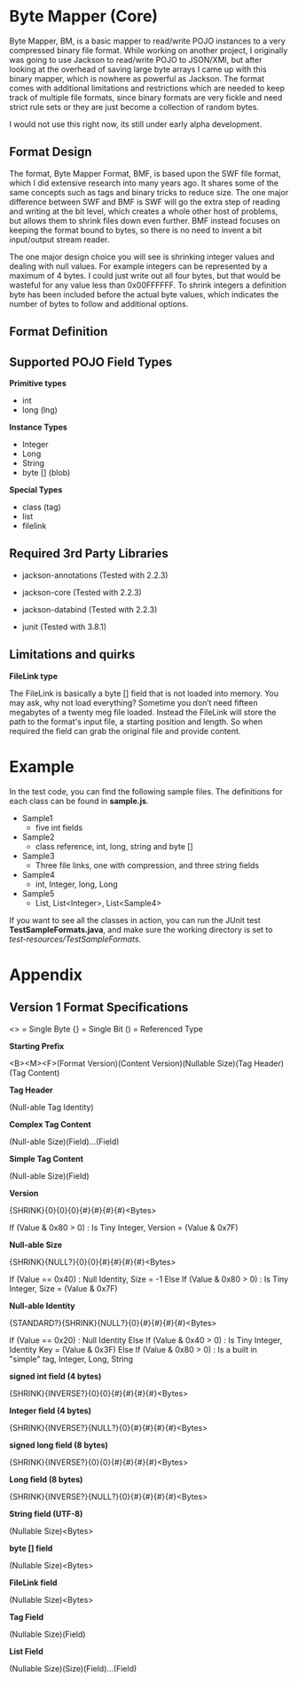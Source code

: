 Byte Mapper (Core)
============

Byte Mapper, BM, is a basic mapper to read/write POJO instances to a very compressed binary file format.  While working on another project, I originally was going to use Jackson to read/write POJO to JSON/XMl, but after looking at the overhead of saving large byte arrays I came up with this binary mapper, which is nowhere as powerful as Jackson.  The format comes with additional limitations and restrictions which are needed to keep track of multiple file formats, since binary formats are very fickle and need strict rule sets or they are just become a collection of random bytes.

I would not use this right now, its still under early alpha development.

Format Design
------------

The format, Byte Mapper Format, BMF, is based upon the SWF file format, which I did extensive research into many years ago.  It shares some of the same concepts such as tags and binary tricks to reduce size.  The one major difference between SWF and BMF is SWF will go the extra step of reading and writing at the bit level, which creates a whole other host of problems, but allows them to shrink files down even further.  BMF instead focuses on keeping the format bound to bytes, so there is no need to invent a bit input/output stream reader.

The one major design choice you will see is shrinking integer values and dealing with null values.  For example integers can be represented by a maximum of 4 bytes.  I could just write out all four bytes, but that would be wasteful for any value less than 0x00FFFFFF.  To shrink integers a definition byte has been included before the actual byte values, which indicates the number of bytes to follow and additional options.

Format Definition  
------------

Supported POJO Field Types
------------

**Primitive types**

* int
* long (lng)

**Instance Types**

* Integer
* Long
* String
* byte [] (blob)

**Special Types**

* class (tag)
* list
* filelink

Required 3rd Party Libraries
------------

* jackson-annotations (Tested with 2.2.3)
* jackson-core (Tested with 2.2.3)
* jackson-databind (Tested with 2.2.3)

* junit (Tested with 3.8.1)

Limitations and quirks
------------

**FileLink type**

The FileLink is basically a byte [] field that is not loaded into memory.  You may ask, why not load everything?  Sometime you don’t need fifteen megabytes of a twenty meg file loaded.  Instead the FileLink will store the path to the format's input file, a starting position and length.  So when required the field can grab the original file and provide content.

Example
============

In the test code, you can find the following sample files.  The definitions for each class can be found in **sample.js**.

* Sample1
  * five int fields
* Sample2
  * class reference, int, long, string and byte []
* Sample3
  * Three file links, one with compression, and three string fields
* Sample4
  * int, Integer, long, Long
* Sample5
  * List, List&lt;Integer&gt;, List&lt;Sample4&gt;

If you want to see all the classes in action, you can run the JUnit test **TestSampleFormats.java**, and make sure the working directory is set to *test-resources/TestSampleFormats*.

Appendix
============

Version 1 Format Specifications
------------

&lt;&gt; = Single Byte
{} = Single Bit
() = Referenced Type

**Starting Prefix**

&lt;B&gt;&lt;M&gt;&lt;F&gt;(Format Version)(Content Version)(Nullable Size)(Tag Header)(Tag Content)

**Tag Header**

(Null-able Tag Identity)

**Complex Tag Content**

(Null-able Size)(Field)...(Field)

**Simple Tag Content**

(Null-able Size)(Field)

**Version**

{SHRINK}{0}{0}{0}{#}{#}{#}{#}&lt;Bytes&gt;

If (Value & 0x80 > 0) : Is Tiny Integer, Version = (Value & 0x7F)

**Null-able Size**

{SHRINK}{NULL?}{0}{0}{#}{#}{#}{#}&lt;Bytes&gt;

If (Value == 0x40) : Null Identity, Size = -1
Else If (Value & 0x80 > 0) : Is Tiny Integer, Size = (Value & 0x7F)

**Null-able Identity**

{STANDARD?}{SHRINK}{NULL?}{0}{#}{#}{#}{#}&lt;Bytes&gt;

If (Value == 0x20) : Null Identity
Else If (Value & 0x40 > 0) : Is Tiny Integer, Identity Key = (Value & 0x3F)
Else If (Value & 0x80 > 0) : Is a built in "simple" tag, Integer, Long, String

**signed int field (4 bytes)**

{SHRINK}{INVERSE?}{0}{0}{#}{#}{#}{#}&lt;Bytes&gt;

**Integer field (4 bytes)**

{SHRINK}{INVERSE?}{NULL?}{0}{#}{#}{#}{#}&lt;Bytes&gt;

**signed long field (8 bytes)**

{SHRINK}{INVERSE?}{0}{0}{#}{#}{#}{#}&lt;Bytes&gt;

**Long field (8 bytes)**

{SHRINK}{INVERSE?}{NULL?}{0}{#}{#}{#}{#}&lt;Bytes&gt;

**String field (UTF-8)**

(Nullable Size)&lt;Bytes&gt;

**byte [] field**

(Nullable Size)&lt;Bytes&gt;

**FileLink field**

(Nullable Size)&lt;Bytes&gt;

**Tag Field**

(Nullable Size)(Field)

**List Field**

(Nullable Size)(Size)(Field)...(Field)
